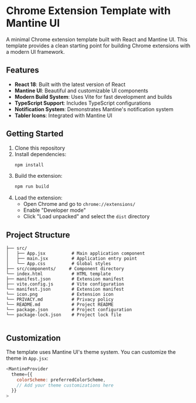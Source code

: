 # Chrome Extension Template with Mantine UI

A minimal Chrome extension template built with React and Mantine UI. This template provides a clean starting point for building Chrome extensions with a modern UI framework.

## Features

- **React 18**: Built with the latest version of React
- **Mantine UI**: Beautiful and customizable UI components
- **Modern Build System**: Uses Vite for fast development and builds
- **TypeScript Support**: Includes TypeScript configurations
- **Notification System**: Demonstrates Mantine's notification system
- **Tabler Icons**: Integrated with Mantine UI

## Getting Started

1. Clone this repository
2. Install dependencies:
   ```bash
   npm install
   ```
3. Build the extension:
   ```bash
   npm run build
   ```
4. Load the extension:
   - Open Chrome and go to `chrome://extensions/`
   - Enable "Developer mode"
   - Click "Load unpacked" and select the `dist` directory

## Project Structure

```
├── src/
│   ├── App.jsx          # Main application component
│   ├── main.jsx         # Application entry point
│   └── App.css          # Global styles
├── src/components/     # Component directory
└── index.html           # HTML template
├── manifest.json        # Extension manifest
├── vite.config.js       # Vite configuration
└── manifest.json        # Extension manifest
└── icon.png             # Extension icon
└── PRIVACY.md           # Privacy policy
└── README.md            # Project README
└── package.json         # Project configuration
└── package-lock.json    # Project lock file


```

## Customization

The template uses Mantine UI's theme system. You can customize the theme in `App.jsx`:

```javascript
<MantineProvider
  theme={{
    colorScheme: preferredColorScheme,
    // Add your theme customizations here
  }}
>
```
